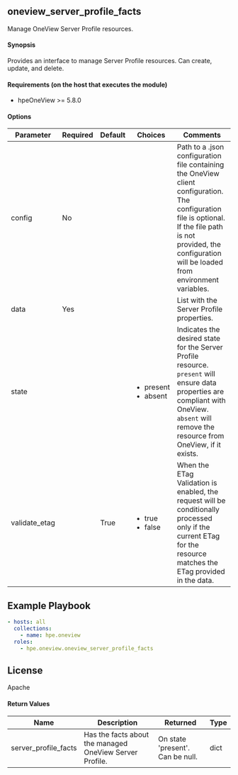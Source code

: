## oneview_server_profile_facts
Manage OneView Server Profile resources.

#### Synopsis
 Provides an interface to manage Server Profile resources. Can create, update, and delete.

#### Requirements (on the host that executes the module)
  * hpeOneView >= 5.8.0

#### Options

| Parameter     | Required    | Default  | Choices    | Comments |
| ------------- |-------------| ---------|----------- |--------- |
| config  |   No  |  | |  Path to a .json configuration file containing the OneView client configuration. The configuration file is optional. If the file path is not provided, the configuration will be loaded from environment variables.  |
| data  |   Yes  |  | |  List with the Server Profile properties.  |
| state  |   |  | <ul> <li>present</li>  <li>absent</li> </ul> |  Indicates the desired state for the Server Profile resource. `present` will ensure data properties are compliant with OneView. `absent` will remove the resource from OneView, if it exists.  |
| validate_etag  |   |  True  | <ul> <li>true</li>  <li>false</li> </ul> |  When the ETag Validation is enabled, the request will be conditionally processed only if the current ETag for the resource matches the ETag provided in the data.  |

## Example Playbook

```yaml
- hosts: all
  collections:
    - name: hpe.oneview
  roles:
    - hpe.oneview.oneview_server_profile_facts
```

## License

Apache

#### Return Values

| Name          | Description  | Returned | Type       |
| ------------- |-------------| ---------|----------- |
| server_profile_facts   | Has the facts about the managed OneView Server Profile. |  On state 'present'. Can be null. |  dict |
